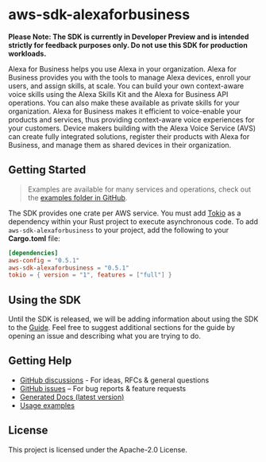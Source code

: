 # aws-sdk-alexaforbusiness

**Please Note: The SDK is currently in Developer Preview and is intended strictly for
feedback purposes only. Do not use this SDK for production workloads.**

Alexa for Business helps you use Alexa in your organization. Alexa for Business provides you with the tools to manage Alexa devices, enroll your users, and assign skills, at scale. You can build your own context-aware voice skills using the Alexa Skills Kit and the Alexa for Business API operations. You can also make these available as private skills for your organization. Alexa for Business makes it efficient to voice-enable your products and services, thus providing context-aware voice experiences for your customers. Device makers building with the Alexa Voice Service (AVS) can create fully integrated solutions, register their products with Alexa for Business, and manage them as shared devices in their organization.

## Getting Started

> Examples are available for many services and operations, check out the
> [examples folder in GitHub](https://github.com/awslabs/aws-sdk-rust/tree/main/examples).

The SDK provides one crate per AWS service. You must add [Tokio](https://crates.io/crates/tokio)
as a dependency within your Rust project to execute asynchronous code. To add `aws-sdk-alexaforbusiness` to
your project, add the following to your **Cargo.toml** file:

```toml
[dependencies]
aws-config = "0.5.1"
aws-sdk-alexaforbusiness = "0.5.1"
tokio = { version = "1", features = ["full"] }
```

## Using the SDK

Until the SDK is released, we will be adding information about using the SDK to the
[Guide](https://github.com/awslabs/aws-sdk-rust/blob/main/Guide.md). Feel free to suggest
additional sections for the guide by opening an issue and describing what you are trying to do.

## Getting Help

* [GitHub discussions](https://github.com/awslabs/aws-sdk-rust/discussions) - For ideas, RFCs & general questions
* [GitHub issues](https://github.com/awslabs/aws-sdk-rust/issues/new/choose) – For bug reports & feature requests
* [Generated Docs (latest version)](https://awslabs.github.io/aws-sdk-rust/)
* [Usage examples](https://github.com/awslabs/aws-sdk-rust/tree/main/examples)

## License

This project is licensed under the Apache-2.0 License.

